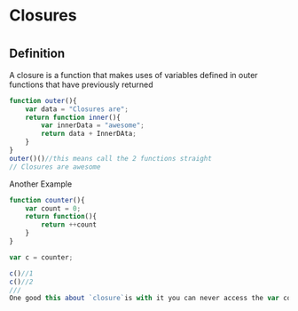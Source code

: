 <h1>Closures<h1>

<h2>Definition</h2>

A closure is a function that makes uses of variables defined in outer functions that have previously returned

```javascript
function outer(){
    var data = "Closures are";
    return function inner(){
        var innerData = "awesome";
        return data + InnerDAta;
    }
}
outer()()//this means call the 2 functions straight
// Closures are awesome

```
Another Example
```javascript
function counter(){
    var count = 0;
    return function(){
        return ++count
    }
}

var c = counter;

c()//1
c()//2
///
One good this about `closure`is with it you can never access the var count, so you can never change it.

